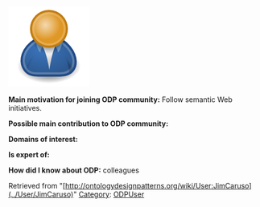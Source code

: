 [![Image:ODPUser.png](../images/a/a6/ODPUser.png)](../Image/ODPUser.png "Image:ODPUser.png")




  





__Main motivation for joining ODP community:__ Follow semantic Web initiatives.


__Possible main contribution to ODP community:__


__Domains of interest:__


  



__Is expert of:__


  

__How did I know about ODP:__ colleagues






Retrieved from "[http://ontologydesignpatterns.org/wiki/User:JimCaruso](../User/JimCaruso)"
 [Category](http://ontologydesignpatterns.org/wiki/Special:Categories "Special:Categories"): [ODPUser](../Category/ODPUser "Category:ODPUser")